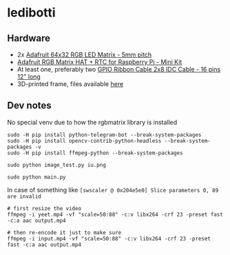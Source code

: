 # ledibotti

## Hardware
* 2x [Adafruit 64x32 RGB LED Matrix - 5mm pitch](https://www.printables.com/model/1095162-64x64-p5-rgb-led-matrix-frame-and-feet-with-rasper)
* [Adafruit RGB Matrix HAT + RTC for Raspberry Pi - Mini Kit](https://www.adafruit.com/product/2345)
* At least one, preferably two [GPIO Ribbon Cable 2x8 IDC Cable - 16 pins 12" long](https://www.adafruit.com/product/4170)
* 3D-printed frame, files available [here](https://www.printables.com/model/1095162-64x64-p5-rgb-led-matrix-frame-and-feet-with-rasper)

## Dev notes

No special venv due to how the rgbmatrix library is installed

```
sudo -H pip install python-telegram-bot --break-system-packages
sudo -H pip install opencv-contrib-python-headless --break-system-packages -v
sudo -H pip install ffmpeg-python --break-system-packages

sudo python image_test.py iu.png

sudo python main.py
```

In case of something like `[swscaler @ 0x204e5e0] Slice parameters 0, 89 are invalid`

```
# first resize the video
ffmpeg -i yeet.mp4 -vf "scale=50:88" -c:v libx264 -crf 23 -preset fast -c:a aac output.mp4

# then re-encode it just to make sure
ffmpeg -i input.mp4 -vf "scale=50:88" -c:v libx264 -crf 23 -preset fast -c:a aac output.mp4
```
